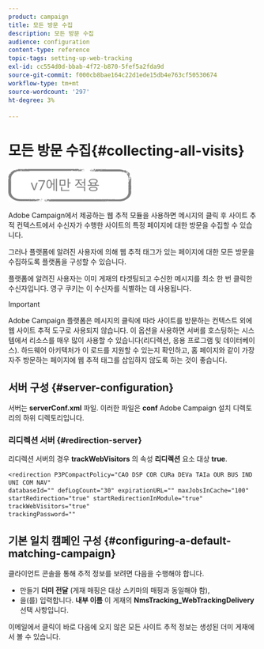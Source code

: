 ```yaml
---
product: campaign
title: 모든 방문 수집
description: 모든 방문 수집
audience: configuration
content-type: reference
topic-tags: setting-up-web-tracking
exl-id: cc554d0d-bbab-4f72-b870-5fef5a2fda9d
source-git-commit: f000cb8bae164c22d1ede15db4e763cf50530674
workflow-type: tm+mt
source-wordcount: '297'
ht-degree: 3%

---
```


# 모든 방문 수집{#collecting-all-visits}

![](../../assets/v7-only.svg)

Adobe Campaign에서 제공하는 웹 추적 모듈을 사용하면 메시지의 클릭 후 사이트 추적 컨텍스트에서 수신자가 수행한 사이트의 특정 페이지에 대한 방문을 수집할 수 있습니다.

그러나 플랫폼에 알려진 사용자에 의해 웹 추적 태그가 있는 페이지에 대한 모든 방문을 수집하도록 플랫폼을 구성할 수 있습니다.

플랫폼에 알려진 사용자는 이미 게재의 타겟팅되고 수신한 메시지를 최소 한 번 클릭한 수신자입니다. 영구 쿠키는 이 수신자를 식별하는 데 사용됩니다.

>[!IMPORTANT]
>
>Adobe Campaign 플랫폼은 메시지의 클릭에 따라 사이트를 방문하는 컨텍스트 외에 웹 사이트 추적 도구로 사용되지 않습니다. 이 옵션을 사용하면 서버를 호스팅하는 시스템에서 리소스를 매우 많이 사용할 수 있습니다(리디렉션, 응용 프로그램 및 데이터베이스). 하드웨어 아키텍처가 이 로드를 지원할 수 있는지 확인하고, 홈 페이지와 같이 가장 자주 방문하는 페이지에 웹 추적 태그를 삽입하지 않도록 하는 것이 좋습니다.

## 서버 구성 {#server-configuration}

서버는 **serverConf.xml** 파일. 이러한 파일은 **conf** Adobe Campaign 설치 디렉토리의 하위 디렉토리입니다.

### 리디렉션 서버 {#redirection-server}

리디렉션 서버의 경우 **trackWebVisitors** 의 속성 **리디렉션** 요소 대상 **true**.

```
<redirection P3PCompactPolicy="CAO DSP COR CURa DEVa TAIa OUR BUS IND UNI COM NAV"
databaseId="" defLogCount="30" expirationURL="" maxJobsInCache="100"
startRedirection="true" startRedirectionInModule="true" trackWebVisitors="true"
trackingPassword=""
```

## 기본 일치 캠페인 구성 {#configuring-a-default-matching-campaign}

클라이언트 콘솔을 통해 추적 정보를 보려면 다음을 수행해야 합니다.

* 만들기 **더미 전달** (게재 매핑은 대상 스키마의 매핑과 동일해야 함),
* 을(를) 입력합니다. **내부 이름** 이 게재의 **NmsTracking_WebTrackingDelivery** 선택 사항입니다.

이메일에서 클릭이 바로 다음에 오지 않은 모든 사이트 추적 정보는 생성된 더미 게재에서 볼 수 있습니다.
